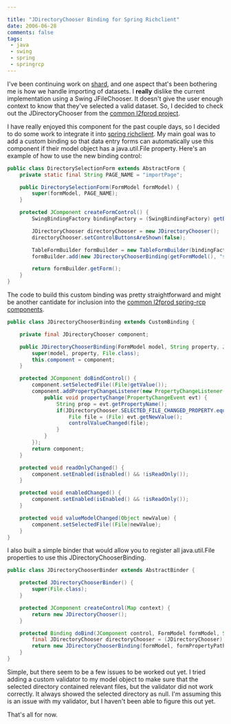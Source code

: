 ```yaml
---

title: "JDirectoryChooser Binding for Spring Richclient"
date: 2006-06-28
comments: false
tags:
 - java
 - swing
 - spring
 - springrcp
---
```


I've been continuing work on [shard](http://shard.codecrate.com), and one aspect that's been bothering me is how we handle importing of datasets. I **really** dislike the current implementation using a Swing JFileChooser. It doesn't give the user enough context to know that they've selected a valid dataset. So, I decided to check out the JDirectoryChooser from the [common l2fprod project](http://common.l2fprod.com).



I have really enjoyed this component for the past couple days, so I decided to do some work to integrate it into [spring richclient](http://spring-rich-c.sf.net). My main goal was to add a custom binding so that data entry forms can automatically use this component if their model object has a java.util.File property. Here's an example of how to use the new binding control:



```java
public class DirectorySelectionForm extends AbstractForm {
    private static final String PAGE_NAME = "importPage";

    public DirectorySelectionForm(FormModel formModel) {
        super(formModel, PAGE_NAME);
    }

    protected JComponent createFormControl() {
        SwingBindingFactory bindingFactory = (SwingBindingFactory) getBindingFactory();

        JDirectoryChooser directoryChooser = new JDirectoryChooser();
        directoryChooser.setControlButtonsAreShown(false);

        TableFormBuilder formBuilder = new TableFormBuilder(bindingFactory);
        formBuilder.add(new JDirectoryChooserBinding(getFormModel(), "selectedDirectory", directoryChooser));

        return formBuilder.getForm();
    }
}

```



The code to build this custom binding was pretty straightforward and might be another cantidate for inclusion into the [common l2fprod spring-rcp components](http://common.l2fprod.com/articles/taskpane-springrcp.php).



```java
public class JDirectoryChooserBinding extends CustomBinding {

    private final JDirectoryChooser component;

    public JDirectoryChooserBinding(FormModel model, String property, JDirectoryChooser component) {
        super(model, property, File.class);
        this.component = component;
    }

    protected JComponent doBindControl() {
        component.setSelectedFile((File)getValue());
        component.addPropertyChangeListener(new PropertyChangeListener() {
            public void propertyChange(PropertyChangeEvent evt) {
                String prop = evt.getPropertyName();
                if(JDirectoryChooser.SELECTED_FILE_CHANGED_PROPERTY.equals(prop)) {
                    File file = (File) evt.getNewValue();
                    controlValueChanged(file);
                }
            }
        });
        return component;
    }

    protected void readOnlyChanged() {
        component.setEnabled(isEnabled() && !isReadOnly());
    }

    protected void enabledChanged() {
        component.setEnabled(isEnabled() && !isReadOnly());
    }

    protected void valueModelChanged(Object newValue) {
        component.setSelectedFile((File)newValue);
    }
}

```



I also built a simple binder that would allow you to register all java.util.File properties to use this JDirectoryChooserBinding.


```java
public class JDirectoryChooserBinder extends AbstractBinder {

    protected JDirectoryChooserBinder() {
        super(File.class);
    }

    protected JComponent createControl(Map context) {
        return new JDirectoryChooser();
    }

    protected Binding doBind(JComponent control, FormModel formModel, String formPropertyPath, Map context) {
        final JDirectoryChooser directoryChooser = (JDirectoryChooser) control;
        return new JDirectoryChooserBinding(formModel, formPropertyPath, directoryChooser);
    }
}

```



Simple, but there seem to be a few issues to be worked out yet. I tried adding a custom validator to my model object to make sure that the selected directory contained relevant files, but the validator did not work correctly. It always showed the selected directory as null. I'm assuming this is an issue with my validator, but I haven't been able to figure this out yet.



That's all for now.
